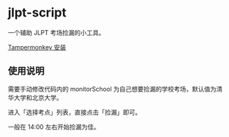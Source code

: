 # jlpt-script

一个辅助 JLPT 考场捡漏的小工具。

[Tampermonkey 安装](https://greasyfork.org/zh-CN/scripts/432278-jlpt-%E6%8D%A1%E6%BC%8F)

## 使用说明

需要手动修改代码内的 monitorSchool 为自己想要捡漏的学校考场，默认值为清华大学和北京大学。

进入「选择考点」列表，直接点击「捡漏」即可。

一般在 14:00 左右开始捡漏为佳。
